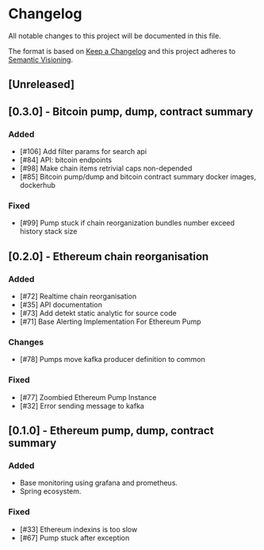# Changelog
All notable changes to this project will be documented in this file.

The format is based on [Keep a Changelog](http://keepachangelog.com/en/1.0.0/)
and this project adheres to [Semantic Visioning](http://semver.org/spec/v2.0.0.html).

## [Unreleased]

## [0.3.0] - Bitcoin pump, dump, contract summary
### Added
- [#106] Add filter params for search api
- [#84] API: bitcoin endpoints
- [#98] Make chain items retrivial caps non-depended
- [#85] Bitcoin pump/dump and bitcoin contract summary docker images, dockerhub
### Fixed
- [#99] Pump stuck if chain reorganization bundles number exceed history stack size



## [0.2.0] - Ethereum chain reorganisation
### Added
- [#72] Realtime chain reorganisation
- [#35] API documentation 
- [#73] Add detekt static analytic for source code
- [#71] Base Alerting Implementation For Ethereum Pump
### Changes
- [#78] Pumps move kafka producer definition to common
### Fixed
- [#77] Zoombied Ethereum Pump Instance
- [#32] Error sending message to kafka 


## [0.1.0] - Ethereum pump, dump, contract summary
### Added
- Base monitoring using grafana and prometheus.
- Spring ecosystem.
### Fixed
- [#33] Ethereum indexins is too slow
- [#67] Pump stuck after exception
